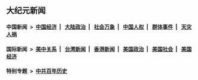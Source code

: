 ## 大纪元新闻

#### 中国新闻 &nbsp;>&nbsp; [中国经济](indexes/ncid283/README.md?02031245) &nbsp;| &nbsp; [大陆政治](indexes/ncid277/README.md?02031245) &nbsp;| &nbsp; [社会万象](indexes/ncid282/README.md?02031245) &nbsp;| &nbsp; [中国人权](indexes/ncid278/README.md?02031245) &nbsp;| &nbsp; [群体事件](indexes/ncid279/README.md?02031245) &nbsp;| &nbsp; [天灾人祸](indexes/ncid280/README.md?02031245)

#### 国际新闻 &nbsp;>&nbsp; [美中关系](indexes/nf1412576/README.md?02031245) &nbsp;| &nbsp; [台湾新闻](indexes/ncid1349361/README.md?02031245) &nbsp;| &nbsp; [香港新闻](indexes/ncid1349362/README.md?02031245) &nbsp;| &nbsp; [美国政治](indexes/ncid1078159/README.md?02031245) &nbsp;| &nbsp; [美国社会](indexes/ncid1078160/README.md?02031245) &nbsp;| &nbsp; [美国经济](indexes/ncid1078158/README.md?02031245)

#### 特别专题 &nbsp;>&nbsp; [中共百年历史](https://github.com/epoch-news/epoch-special/blob/master/README.md?02031245)  
